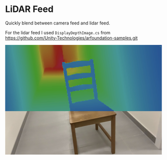# LiDAR Feed

Quickly blend between camera feed and lidar feed.

For the lidar feed I used `DisplayDepthImage.cs` from https://github.com/Unity-Technologies/arfoundation-samples.git

![](screenshot.jpg)